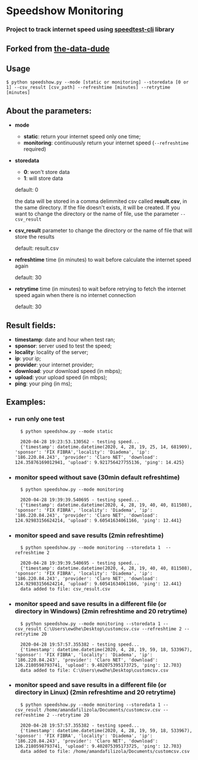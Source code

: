 # Speedshow Monitoring

### Project to track internet speed using [speedtest-cli](https://www.speedtest.net/apps/cli) library

## Forked from [the-data-dude](https://github.com/the-data-dude/portfolio)
## Usage


    $ python speedshow.py --mode [static or monitoring] --storedata [0 or 1] --csv_result [csv_path] --refreshtime [minutes] --retrytime [minutes]

## About the parameters:
 - **mode**
	 - **static**: return your internet speed only one time;
	 - **monitoring**: continuously return your internet speed (`--refreshtime` required)

 - **storedata**
	 - **0**: won't store data
	 - **1**: will store data

	 default: 0

	 the data will be stored in a comma delimmited csv called **result.csv**, in the same directory. If the file doesn't exists, it will be created. If you want to change the directory or the name of file, use the parameter `--csv_result`

- **csv_result**
	parameter to change the directory or the name of file that will store the results

	default: result.csv

- **refreshtime**
	time (in minutes) to wait before calculate the internet speed again

	default: 30

- **retrytime**
	time (in minutes) to wait before retrying to fetch the internet speed again when there is no internet connection

	default: 30

## Result fields:


 - **timestamp**: date and hour when test ran;
 - **sponsor**: server used to test the speed;
 - **locality**: locality of the server;
 - **ip**: your ip;
 - **provider**: your internet provider;
 - **download**: your download speed (in mbps);
 - **upload**: your upload speed (in mbps);
 - **ping**: your ping (in ms);

## Examples:

- ### run only one test

        $ python speedshow.py --mode static

    	2020-04-28 19:23:53.130562 - testing speed...
    	{'timestamp': datetime.datetime(2020, 4, 28, 19, 25, 14, 681909), 'sponsor': 'FIX FIBRA','locality': 'Diadema', 'ip': '186.220.84.243', 'provider': 'Claro NET', 'download': 124.35876169012941, 'upload': 9.921756427755136, 'ping': 14.425}
    ###

- ### monitor speed without save (30min default refreshtime)

    	$ python speedshow.py --mode monitoring

    	2020-04-28 19:39:39.540695 - testing speed...
    	{'timestamp': datetime.datetime(2020, 4, 28, 19, 40, 40, 811508), 'sponsor': 'FIX FIBRA', 'locality': 'Diadema', 'ip': '186.220.84.243', 'provider': 'Claro NET', 'download': 124.92983156624214, 'upload': 9.60541634061166, 'ping': 12.441}
    ###

- ### monitor speed and save results (2min refreshtime)

	    $ python speedshow.py --mode monitoring --storedata 1  --refreshtime 2

	    2020-04-28 19:39:39.540695 - testing speed...
	    {'timestamp': datetime.datetime(2020, 4, 28, 19, 40, 40, 811508), 'sponsor': 'FIX FIBRA', 'locality': 'Diadema', 'ip': '186.220.84.243', 'provider': 'Claro NET', 'download': 124.92983156624214, 'upload': 9.60541634061166, 'ping': 12.441}
		data added to file: csv_result.csv
	###

- ### monitor speed and save results in a different file (or directory in Windows) (2min refreshtime and 20 retrytime)
	    $ python speedshow.py --mode monitoring --storedata 1 --csv_result C:\Users\ewdhe\Desktop\customcsv.csv --refreshtime 2 --retrytime 20

    	2020-04-28 19:57:57.355382 - testing speed...
    	{'timestamp': datetime.datetime(2020, 4, 28, 19, 59, 18, 533967), 'sponsor': 'FIX FIBRA', 'locality': 'Diadema', 'ip': '186.220.84.243', 'provider': 'Claro NET', 'download': 126.2180598793741, 'upload': 9.402075395173725, 'ping': 12.703}
    	data added to file: C:\Users\ewdhe\Desktop\customcsv.csv

- ### monitor speed and save results in a different file (or directory in Linux) (2min refreshtime and 20 retrytime)
	    $ python speedshow.py --mode monitoring --storedata 1 --csv_result /home/amandafilizola/Documents/customcsv.csv --refreshtime 2 --retrytime 20

    	2020-04-28 19:57:57.355382 - testing speed...
    	{'timestamp': datetime.datetime(2020, 4, 28, 19, 59, 18, 533967), 'sponsor': 'FIX FIBRA', 'locality': 'Diadema', 'ip': '186.220.84.243', 'provider': 'Claro NET', 'download': 126.2180598793741, 'upload': 9.402075395173725, 'ping': 12.703}
    	data added to file: /home/amandafilizola/Documents/customcsv.csv